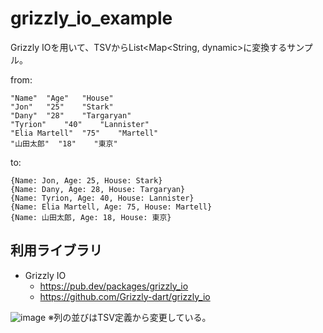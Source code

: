 # grizzly_io_example

Grizzly IOを用いて、TSVからList<Map<String, dynamic>に変換するサンプル。

from:
```tsv
"Name"	"Age"	"House"
"Jon"	"25"	"Stark"
"Dany"	"28"	"Targaryan"
"Tyrion"	"40"	"Lannister"
"Elia Martell"	"75"	"Martell"
"山田太郎"	"18"	"東京"
```

to:
```List<Map<String, dynamic>
{Name: Jon, Age: 25, House: Stark}
{Name: Dany, Age: 28, House: Targaryan}
{Name: Tyrion, Age: 40, House: Lannister}
{Name: Elia Martell, Age: 75, House: Martell}
{Name: 山田太郎, Age: 18, House: 東京}
```


## 利用ライブラリ

- Grizzly IO
    - https://pub.dev/packages/grizzly_io
    - https://github.com/Grizzly-dart/grizzly_io

![image](https://user-images.githubusercontent.com/859822/222242609-531d7ed3-f80c-42ec-b8c8-02a5f44e5e88.png)
※列の並びはTSV定義から変更している。
